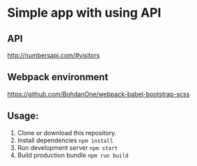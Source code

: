 # Simple app with using API

## API

http://numbersapi.com/#visitors

## Webpack environment

https://github.com/BohdanOne/webpack-babel-bootstrap-scss 

## Usage:

1. Clone or download this repository.
2. Install dependencies
`npm install`
3. Run development server
`npm start`
4. Build production bundle
`npm run build`




